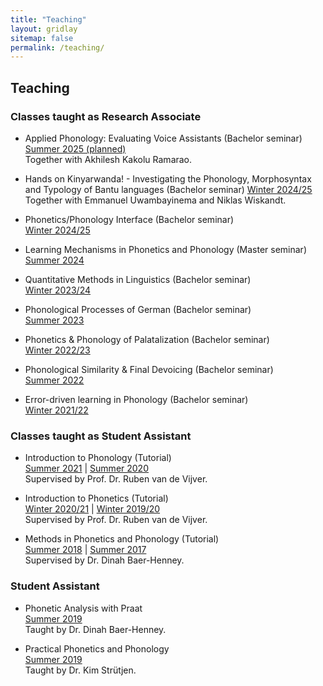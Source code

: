 ```yaml
---
title: "Teaching"
layout: gridlay
sitemap: false
permalink: /teaching/
---
```


## Teaching

<div class="jumbotron">
<h3>Classes taught as Research Associate</h3>

* Applied Phonology: Evaluating Voice Assistants (Bachelor seminar)<br/>[Summer 2025 (planned)](https://lsf.hhu.de/qisserver/rds?state=verpublish&status=init&vmfile=no&publishid=263872&moduleCall=webInfo&publishConfFile=webInfo&publishSubDir=veranstaltung)<br/> 
Together with Akhilesh Kakolu Ramarao.<br/> 

* Hands on Kinyarwanda! - Investigating the Phonology, Morphosyntax and Typology of Bantu languages (Bachelor seminar) [Winter 2024/25](https://lsf.hhu.de/qisserver/rds?state=verpublish&status=init&vmfile=no&publishid=258736&moduleCall=webInfo&publishConfFile=webInfo&publishSubDir=veranstaltung)<br/> 
 Together with Emmanuel Uwambayinema and Niklas Wiskandt.<br/> 

* Phonetics/Phonology Interface (Bachelor seminar)<br/> 
[Winter 2024/25](https://lsf.hhu.de/qisserver/rds?state=verpublish&status=init&vmfile=no&moduleCall=webInfo&publishConfFile=webInfo&publishSubDir=veranstaltung&veranstaltung.veranstid=258854)<br/>

* Learning Mechanisms in Phonetics and Phonology (Master seminar)<br/> 
[Summer 2024](https://lsf.hhu.de/qisserver/rds?state=verpublish&status=init&vmfile=no&publishid=250641&moduleCall=webInfo&publishConfFile=webInfo&publishSubDir=veranstaltung)<br/>

* Quantitative Methods in Linguistics (Bachelor seminar)<br/> 
[Winter 2023/24](https://lsf.hhu.de/qisserver/rds?state=verpublish&publishContainer=lectureContainer&publishid=246390)<br/>

* Phonological Processes of German (Bachelor seminar)<br/> 
[Summer 2023](https://lsf.hhu.de/qisserver/rds?state=verpublish&status=init&vmfile=no&publishid=238946&moduleCall=webInfo&publishConfFile=webInfo&publishSubDir=veranstaltung)<br/>

* Phonetics & Phonology of Palatalization (Bachelor seminar)<br/> 
[Winter 2022/23](https://lsf.hhu.de/qisserver/rds?state=verpublish&status=init&vmfile=no&publishid=234345&moduleCall=webInfo&publishConfFile=webInfo&publishSubDir=veranstaltung)<br/>

* Phonological Similarity & Final Devoicing (Bachelor seminar)<br/> 
[Summer 2022](https://lsf.hhu.de/qisserver/rds?state=verpublish&status=init&vmfile=no&publishid=227707&moduleCall=webInfo&publishConfFile=webInfo&publishSubDir=veranstaltung)<br/>

* Error-driven learning in Phonology (Bachelor seminar)<br/>
[Winter 2021/22](https://lsf.hhu.de/qisserver/rds?state=verpublish&status=init&vmfile=no&publishid=221018&moduleCall=webInfo&publishConfFile=webInfo&publishSubDir=veranstaltung)<br/>
</div>

<div class="jumbotron">
<h3>Classes taught as Student Assistant</h3>

* Introduction to Phonology (Tutorial)<br/> 
[Summer 2021](https://lsf.hhu.de/qisserver/rds?state=verpublish&status=init&vmfile=no&publishid=200392&moduleCall=webInfo&publishConfFile=webInfo&publishSubDir=veranstaltung) &#124; [Summer 2020](https://lsf.hhu.de/qisserver/rds?state=verpublish&status=init&vmfile=no&publishid=188057&moduleCall=webInfo&publishConfFile=webInfo&publishSubDir=veranstaltung)<br/>
Supervised by Prof. Dr. Ruben van de Vijver. <br/>

* Introduction to Phonetics (Tutorial)<br/> 
[Winter 2020/21](https://lsf.hhu.de/qisserver/rds?state=verpublish&status=init&vmfile=no&publishid=194864&moduleCall=webInfo&publishConfFile=webInfo&publishSubDir=veranstaltung) &#124; [Winter 2019/20](https://lsf.hhu.de/qisserver/rds?state=verpublish&status=init&vmfile=no&publishid=183454&moduleCall=webInfo&publishConfFile=webInfo&publishSubDir=veranstaltung)<br/> 
Supervised by Prof. Dr. Ruben van de Vijver. <br/>


* Methods in Phonetics and Phonology (Tutorial)<br/> 
[Summer 2018](https://lsf.hhu.de/qisserver/rds?state=verpublish&status=init&vmfile=no&publishid=165497&moduleCall=webInfo&publishConfFile=webInfo&publishSubDir=veranstaltung) &#124; [Summer 2017](https://lsf.hhu.de/qisserver/rds?state=verpublish&status=init&vmfile=no&publishid=153487&moduleCall=webInfo&publishConfFile=webInfo&publishSubDir=veranstaltung)<br/>
Supervised by Dr. Dinah Baer-Henney. <br/>
</div>

<div class="jumbotron">
<h3>Student Assistant</h3>

* Phonetic Analysis with Praat<br/> 
[Summer 2019](https://lsf.hhu.de/qisserver/rds?state=verpublish&status=init&vmfile=no&publishid=177799&moduleCall=webInfo&publishConfFile=webInfo&publishSubDir=veranstaltung)<br/>
Taught by Dr. Dinah Baer-Henney. <br/>

* Practical Phonetics and Phonology<br/> 
[Summer 2019](https://lsf.hhu.de/qisserver/rds?state=verpublish&status=init&vmfile=no&publishid=177703&moduleCall=webInfo&publishConfFile=webInfo&publishSubDir=veranstaltung)<br/>
Taught by Dr. Kim Strütjen. <br/>
</div>

